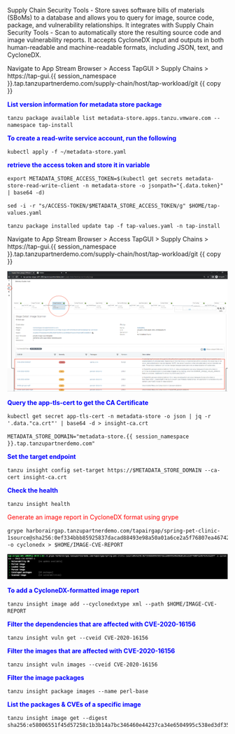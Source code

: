 Supply Chain Security Tools - Store saves software bills of materials (SBoMs) to a database and allows you to query for image, source code, package, and vulnerability relationships. It integrates with Supply Chain Security Tools - Scan to automatically store the resulting source code and image vulnerability reports. It accepts CycloneDX input and outputs in both human-readable and machine-readable formats, including JSON, text, and CycloneDX.


Navigate to App Stream Browser > Access TapGUI > Supply Chains > https://tap-gui.{{ session_namespace }}.tap.tanzupartnerdemo.com/supply-chain/host/tap-workload/git {{ copy }}

<p style="color:blue"><strong> List version information for metadata store package  </strong></p>

```execute
tanzu package available list metadata-store.apps.tanzu.vmware.com --namespace tap-install
```

<p style="color:blue"><strong> To create a read-write service account, run the following </strong></p>

```execute
kubectl apply -f ~/metadata-store.yaml
```

<p style="color:blue"><strong> retrieve the access token and store it in variable</strong></p>

```execute
export METADATA_STORE_ACCESS_TOKEN=$(kubectl get secrets metadata-store-read-write-client -n metadata-store -o jsonpath="{.data.token}" | base64 -d)
```

```execute
sed -i -r "s/ACCESS-TOKEN/$METADATA_STORE_ACCESS_TOKEN/g" $HOME/tap-values.yaml
```

```execute
tanzu package installed update tap -f tap-values.yaml -n tap-install
```

Navigate to App Stream Browser > Access TapGUI > Supply Chains > https://tap-gui.{{ session_namespace }}.tap.tanzupartnerdemo.com/supply-chain/host/tap-workload/git {{ copy }}

![Local host](images/sbom-10.png)

<p style="color:blue"><strong> Query the app-tls-cert to get the CA Certificate </strong></p>

```execute
kubectl get secret app-tls-cert -n metadata-store -o json | jq -r '.data."ca.crt"' | base64 -d > insight-ca.crt
```

```execute
METADATA_STORE_DOMAIN="metadata-store.{{ session_namespace }}.tap.tanzupartnerdemo.com"
```

<p style="color:blue"><strong> Set the target endpoint </strong></p>

```execute
tanzu insight config set-target https://$METADATA_STORE_DOMAIN --ca-cert insight-ca.crt
```

<p style="color:blue"><strong> Check the health </strong></p>

```execute
tanzu insight health
```

<p style="color:red"> Generate an image report in CycloneDX format using grype </p>


```execute
grype harborairgap.tanzupartnerdemo.com/tapairgap/spring-pet-clinic-1source@sha256:0ef334bbb85925837dacad88493e98a50a01a6ce2a5f76807ea467424c4ea5ff -o cyclonedx > $HOME/IMAGE-CVE-REPORT
```

![Local host](images/grype-11.png)

<p style="color:blue"><strong> To add a CycloneDX-formatted image report </strong></p>

```execute
tanzu insight image add --cyclonedxtype xml --path $HOME/IMAGE-CVE-REPORT
```

<p style="color:blue"><strong> Filter the dependencies that are affected with CVE-2020-16156 </strong></p>

```execute
tanzu insight vuln get --cveid CVE-2020-16156
```

<p style="color:blue"><strong> Filter the images that are affected with CVE-2020-16156 </strong></p>

```execute
tanzu insight vuln images --cveid CVE-2020-16156
```

<p style="color:blue"><strong> Filter the image packages </strong></p>

```execute
tanzu insight package images --name perl-base
```

<p style="color:blue"><strong> List the packages & CVEs of a specific image </strong></p>

```execute
tanzu insight image get --digest sha256:e58006551f45d57258c1b3b14a7bc346460e44237ca34e6504995c538ed3df35
```

